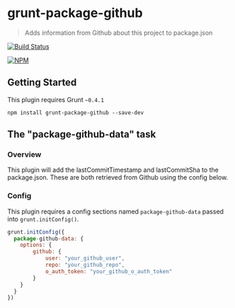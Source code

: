 # grunt-package-github

> Adds information from Github about this project to package.json

[![Build Status](https://travis-ci.org/opentable/grunt-package-github.svg?branch=master)](https://travis-ci.org/opentable/grunt-package-github)

[![NPM](https://nodei.co/npm/grunt-package-github.png)](https://nodei.co/npm/grunt-package-github)

## Getting Started
This plugin requires Grunt `~0.4.1`

```shell
npm install grunt-package-github --save-dev
```

## The "package-github-data" task

### Overview
This plugin will add the lastCommitTimestamp and lastCommitSha to the package.json. These are both retrieved from Github using the config below.

### Config
This plugin requires a config sections named `package-github-data` passed into `grunt.initConfig()`.

```js
grunt.initConfig({
  package-github-data: {
    options: {
        github: {
            user: "your_github_user",
            repo: "your_github_repo",
            o_auth_token: "your_github_o_auth_token"
        }
    }
  }
})
```
